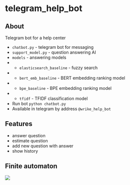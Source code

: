 # telegram_help_bot
## About
Telegram bot for a help center
- `chatbot.py` - telegram bot for messaging
- `support_model.py` - question answering AI
- `models` - answering models
- - `elasticsearch_baseline` - fuzzy search
- - `bert_emb_baseline` - BERT embedding ranking model
- - `bpe_baseline` - BPE embedding ranking model
- - `tfidf` - TFIDF classification model
- Run bot `python chatbot.py`
- Available in telegram by address `@wrike_help_bot`
## Features
- answer question
- estimate question
- add new question with answer
- show history

## Finite automaton
![](https://github.com/wrike-3/help_bot/chabot_graph.png)


